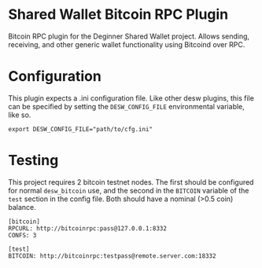 # Shared Wallet Bitcoin RPC Plugin

Bitcoin RPC plugin for the Deginner Shared Wallet project. Allows sending, receiving, and other generic wallet functionality using Bitcoind over RPC.

# Configuration

This plugin expects a .ini configuration file. Like other desw plugins, this file can be specified by setting the `DESW_CONFIG_FILE` environmental variable, like so.

`export DESW_CONFIG_FILE="path/to/cfg.ini"`

# Testing

This project requires 2 bitcoin testnet nodes. The first should be configured for normal `desw_bitcoin` use, and the second in the `BITCOIN` variable of the `test` section in the config file. Both should have a nominal (>0.5 coin) balance.

```
[bitcoin]
RPCURL: http://bitcoinrpc:pass@127.0.0.1:8332
CONFS: 3

[test]
BITCOIN: http://bitcoinrpc:testpass@remote.server.com:18332
```